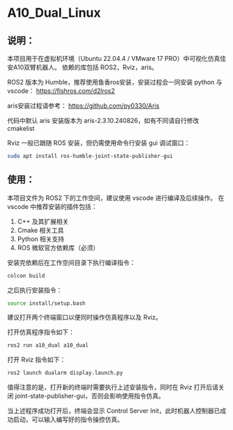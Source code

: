 # A10_Dual_Linux

## 说明：
本项目用于在虚拟机环境（Ubuntu 22.04.4 / VMware 17 PRO）中可视化仿真佳安A10双臂机器人。
依赖的库包括 ROS2，Rviz，aris。

ROS2 版本为 Humble，推荐使用鱼香ros安装，安装过程会一同安装 python 与 vscode：
https://fishros.com/d2lros2

aris安装过程请参考：
https://github.com/py0330/Aris

代码中默认 aris 安装版本为 aris-2.3.10.240826，如有不同请自行修改 cmakelist

Rviz 一般已跟随 ROS 安装，但仍需使用命令行安装 gui 调试窗口：
```bash
sudo apt install ros-humble-joint-state-publisher-gui
```

## 使用：
本项目文件为 ROS2 下的工作空间，建议使用 vscode 进行编译及后续操作。
在 vscode 中推荐安装的插件包括：
1. C++ 及其扩展相关
2. Cmake 相关工具
3. Python 相关支持
4. ROS 微软官方依赖库（必须）

安装完依赖后在工作空间目录下执行编译指令：
```bash
colcon build
```

之后执行安装指令：
```bash
source install/setup.bash
```

建议打开两个终端窗口以便同时操作仿真程序以及 Rviz。

打开仿真程序指令如下：
```bash
ros2 run a10_dual a10_dual
```

打开 Rviz 指令如下：
```bash
ros2 launch dualarm display.launch.py
```

值得注意的是，打开新的终端时需要执行上述安装指令，同时在 Rviz 打开后请关闭 joint-state-publisher-gui，否则会影响使用指令仿真。

当上述程序成功打开后，终端会显示 Control Server Init，此时机器人控制器已成功启动，可以输入编写好的指令操控仿真。
